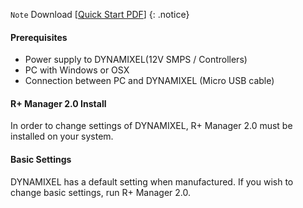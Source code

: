 `Note` Download [[Quick Start PDF]]
{: .notice}

#### Prerequisites
- Power supply to DYNAMIXEL(12V SMPS / Controllers)
- PC with Windows or OSX
- Connection between PC and DYNAMIXEL (Micro USB cable)

#### R+ Manager 2.0 Install
In order to change settings of DYNAMIXEL, R+ Manager 2.0 must be installed on your system.

#### Basic Settings
DYNAMIXEL has a default setting when manufactured. If you wish to change basic settings, run R+ Manager 2.0.


[Quick Start PDF]: #
